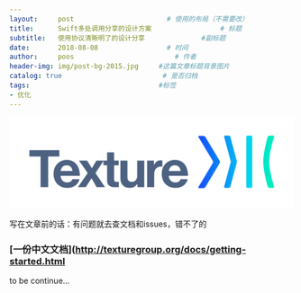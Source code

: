 ```yaml
---
layout:     post                       # 使用的布局（不需要改）
title:      Swift多处调用分享的设计方案                 # 标题
subtitle:   使用协议清晰明了的设计分享              #副标题
date:       2018-08-08                 # 时间
author:     poos                         # 作者
header-img: img/post-bg-2015.jpg     #这篇文章标题背景图片
catalog: true                         # 是否归档
tags:                                #标签
- 优化
---
```



![fastlane](https://raw.githubusercontent.com/texturegroup/texture/master/docs/static/images/logo.png)

写在文章前的话：有问题就去查文档和issues，错不了的


### [一份中文文档](http://texturegroup.org/docs/getting-started.html


  to be continue...
